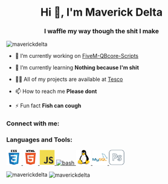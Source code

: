 <h1 align="center">Hi 👋, I'm Maverick Delta</h1>
<h3 align="center">I waffle my way though the shit I make</h3>

<p align="left"> <img src="https://komarev.com/ghpvc/?username=maverickdelta&label=Profile%20views&color=0e75b6&style=flat" alt="maverickdelta" /> </p>

- 🔭 I’m currently working on [FiveM-QBcore-Scripts](https://github.com/MaverickDelta/FiveM-QBcore-Scripts)

- 🌱 I’m currently learning **Nothing because I'm shit**

- 👨‍💻 All of my projects are available at [Tesco](Tesco)

- 📫 How to reach me **Please dont**

- ⚡ Fun fact **Fish can cough**

<h3 align="left">Connect with me:</h3>
<p align="left">
</p>

<h3 align="left">Languages and Tools:</h3>
<p align="left"> <a href="https://www.w3schools.com/css/" target="_blank" rel="noreferrer"> <img src="https://raw.githubusercontent.com/devicons/devicon/master/icons/css3/css3-original-wordmark.svg" alt="css3" width="40" height="40"/> </a> <a href="https://www.w3.org/html/" target="_blank" rel="noreferrer"> <img src="https://raw.githubusercontent.com/devicons/devicon/master/icons/html5/html5-original-wordmark.svg" alt="html5" width="40" height="40"/> </a> <a href="https://developer.mozilla.org/en-US/docs/Web/JavaScript" target="_blank" rel="noreferrer"> <img src="https://raw.githubusercontent.com/devicons/devicon/master/icons/javascript/javascript-original.svg" alt="javascript" width="40" height="40"/> </a> <a href="https://www.lua.org/" target="_blank" rel="noreferrer"> <img src="https://www.vectorlogo.zone/logos/lua/lua-icon.svg" alt="bash" width="40" height="40"/> </a> <a href="https://www.linux.org/" target="_blank" rel="noreferrer"> <img src="https://raw.githubusercontent.com/devicons/devicon/master/icons/linux/linux-original.svg" alt="linux" width="40" height="40"/> </a> <a href="https://www.mysql.com/" target="_blank" rel="noreferrer"> <img src="https://raw.githubusercontent.com/devicons/devicon/master/icons/mysql/mysql-original-wordmark.svg" alt="mysql" width="40" height="40"/> </a> <a href="https://www.photoshop.com/en" target="_blank" rel="noreferrer"> <img src="https://raw.githubusercontent.com/devicons/devicon/master/icons/photoshop/photoshop-line.svg" alt="photoshop" width="40" height="40"/> </a> </p>

<p><img align="left" src="https://github-readme-stats.vercel.app/api/top-langs?username=maverickdelta&show_icons=true&locale=en&layout=compact" alt="maverickdelta" /></p>

<p>&nbsp;<img align="center" src="https://github-readme-stats.vercel.app/api?username=maverickdelta&show_icons=true&locale=en" alt="maverickdelta" /></p>
